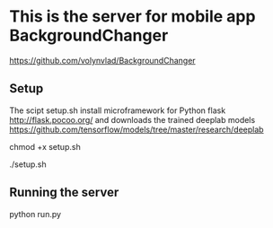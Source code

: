 # This is the server for mobile app BackgroundChanger
https://github.com/volynvlad/BackgroundChanger
## Setup
The scipt setup.sh install microframework for Python flask 
http://flask.pocoo.org/
and downloads the trained deeplab models
https://github.com/tensorflow/models/tree/master/research/deeplab

chmod +x setup.sh

./setup.sh

## Running the server
python run.py
